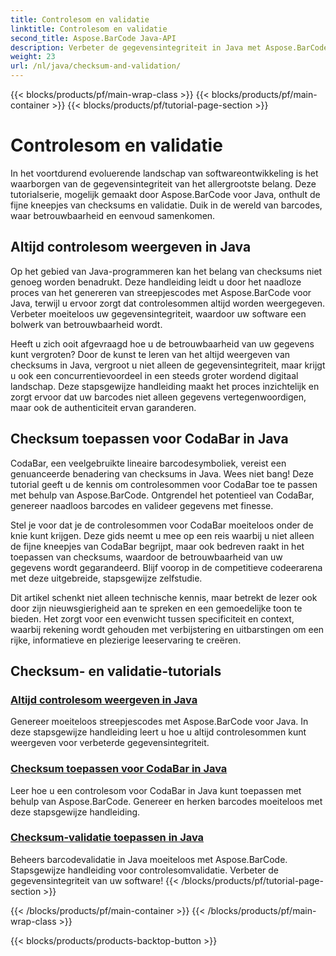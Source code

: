 ```yaml
---
title: Controlesom en validatie
linktitle: Controlesom en validatie
second_title: Aspose.BarCode Java-API
description: Verbeter de gegevensintegriteit in Java met Aspose.BarCode. Genereer moeiteloos streepjescodes, geef altijd controlesommen weer en beheer de CodaBar- en algemene controlesomvalidatie.
weight: 23
url: /nl/java/checksum-and-validation/
---
```


{{< blocks/products/pf/main-wrap-class >}}
{{< blocks/products/pf/main-container >}}
{{< blocks/products/pf/tutorial-page-section >}}

# Controlesom en validatie



In het voortdurend evoluerende landschap van softwareontwikkeling is het waarborgen van de gegevensintegriteit van het allergrootste belang. Deze tutorialserie, mogelijk gemaakt door Aspose.BarCode voor Java, onthult de fijne kneepjes van checksums en validatie. Duik in de wereld van barcodes, waar betrouwbaarheid en eenvoud samenkomen.

## Altijd controlesom weergeven in Java

Op het gebied van Java-programmeren kan het belang van checksums niet genoeg worden benadrukt. Deze handleiding leidt u door het naadloze proces van het genereren van streepjescodes met Aspose.BarCode voor Java, terwijl u ervoor zorgt dat controlesommen altijd worden weergegeven. Verbeter moeiteloos uw gegevensintegriteit, waardoor uw software een bolwerk van betrouwbaarheid wordt.

Heeft u zich ooit afgevraagd hoe u de betrouwbaarheid van uw gegevens kunt vergroten? Door de kunst te leren van het altijd weergeven van checksums in Java, vergroot u niet alleen de gegevensintegriteit, maar krijgt u ook een concurrentievoordeel in een steeds groter wordend digitaal landschap. Deze stapsgewijze handleiding maakt het proces inzichtelijk en zorgt ervoor dat uw barcodes niet alleen gegevens vertegenwoordigen, maar ook de authenticiteit ervan garanderen.

## Checksum toepassen voor CodaBar in Java

CodaBar, een veelgebruikte lineaire barcodesymboliek, vereist een genuanceerde benadering van checksums in Java. Wees niet bang! Deze tutorial geeft u de kennis om controlesommen voor CodaBar toe te passen met behulp van Aspose.BarCode. Ontgrendel het potentieel van CodaBar, genereer naadloos barcodes en valideer gegevens met finesse.

Stel je voor dat je de controlesommen voor CodaBar moeiteloos onder de knie kunt krijgen. Deze gids neemt u mee op een reis waarbij u niet alleen de fijne kneepjes van CodaBar begrijpt, maar ook bedreven raakt in het toepassen van checksums, waardoor de betrouwbaarheid van uw gegevens wordt gegarandeerd. Blijf voorop in de competitieve codeerarena met deze uitgebreide, stapsgewijze zelfstudie.

Dit artikel schenkt niet alleen technische kennis, maar betrekt de lezer ook door zijn nieuwsgierigheid aan te spreken en een gemoedelijke toon te bieden. Het zorgt voor een evenwicht tussen specificiteit en context, waarbij rekening wordt gehouden met verbijstering en uitbarstingen om een rijke, informatieve en plezierige leeservaring te creëren.
## Checksum- en validatie-tutorials
### [Altijd controlesom weergeven in Java](./always-showing-checksum/)
Genereer moeiteloos streepjescodes met Aspose.BarCode voor Java. In deze stapsgewijze handleiding leert u hoe u altijd controlesommen kunt weergeven voor verbeterde gegevensintegriteit.
### [Checksum toepassen voor CodaBar in Java](./applying-checksum-codabar/)
Leer hoe u een controlesom voor CodaBar in Java kunt toepassen met behulp van Aspose.BarCode. Genereer en herken barcodes moeiteloos met deze stapsgewijze handleiding.
### [Checksum-validatie toepassen in Java](./applying-checksum-validation/)
Beheers barcodevalidatie in Java moeiteloos met Aspose.BarCode. Stapsgewijze handleiding voor controlesomvalidatie. Verbeter de gegevensintegriteit van uw software!
{{< /blocks/products/pf/tutorial-page-section >}}

{{< /blocks/products/pf/main-container >}}
{{< /blocks/products/pf/main-wrap-class >}}

{{< blocks/products/products-backtop-button >}}
